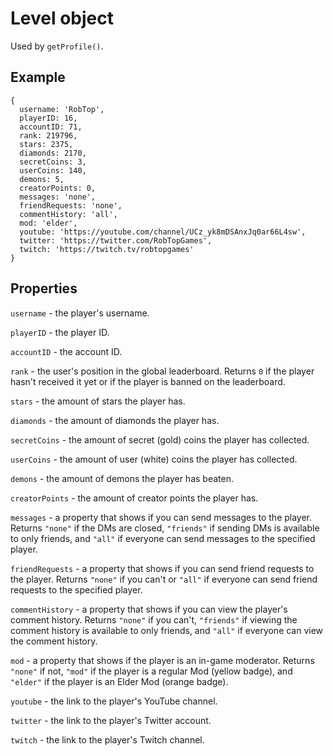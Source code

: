 # Level object

Used by ```getProfile()```.

## Example
```
{
  username: 'RobTop',
  playerID: 16,
  accountID: 71,
  rank: 219796,
  stars: 2375,
  diamonds: 2170,
  secretCoins: 3,
  userCoins: 140,
  demons: 5,
  creatorPoints: 0,
  messages: 'none',
  friendRequests: 'none',
  commentHistory: 'all',
  mod: 'elder',
  youtube: 'https://youtube.com/channel/UCz_yk8mDSAnxJq0ar66L4sw',
  twitter: 'https://twitter.com/RobTopGames',
  twitch: 'https://twitch.tv/robtopgames'
}
```

## Properties
```username``` - the player's username.

```playerID``` - the player ID.

```accountID``` - the account ID.

```rank``` - the user's position in the global leaderboard. Returns `0` if the player hasn't received it yet or if the player is banned on the leaderboard.

```stars``` - the amount of stars the player has.

```diamonds``` - the amount of diamonds the player has.

```secretCoins``` - the amount of secret (gold) coins the player has collected.

```userCoins``` - the amount of user (white) coins the player has collected.

```demons``` - the amount of demons the player has beaten.

```creatorPoints``` - the amount of creator points the player has.

```messages``` - a property that shows if you can send messages to the player. Returns `"none"` if the DMs are closed, `"friends"` if sending DMs is available to only friends, and `"all"` if everyone can send messages to the specified player.

```friendRequests``` - a property that shows if you can send friend requests to the player. Returns `"none"` if you can't or `"all"` if everyone can send friend requests to the specified player.

```commentHistory``` - a property that shows if you can view the player's comment history. Returns `"none"` if you can't, `"friends"` if viewing the comment history is available to only friends, and `"all"` if everyone can view the comment history.

```mod``` - a property that shows if the player is an in-game moderator. Returns `"none"` if not, `"mod"` if the player is a regular Mod (yellow badge), and `"elder"` if the player is an Elder Mod (orange badge).

```youtube``` - the link to the player's YouTube channel.

```twitter``` - the link to the player's Twitter account.

```twitch``` - the link to the player's Twitch channel.
